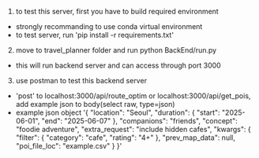 1. to test this server, first you have to build required environment
- strongly recommanding to use conda virtual environment
- to test server, run 'pip install -r requirements.txt'

2. move to travel_planner folder and run python BackEnd/run.py
- this will run backend server and can access through port 3000

3. use postman to test this backend server
- 'post' to localhost:3000/api/route_optim or localhost:3000/api/get_pois, add example json to body(select raw, type=json)
- example json object 
'{
  "location": "Seoul",
  "duration": {
    "start": "2025-06-01",
    "end": "2025-06-07"
  },
  "companions": "friends",
  "concept": "foodie adventure",
  "extra_request": "include hidden cafes",
  "kwargs": {
    "filter": {
      "category": "cafe",
      "rating": "4+"
    },
    "prev_map_data": null,
    "poi_file_loc": "example.csv"
  }
}'